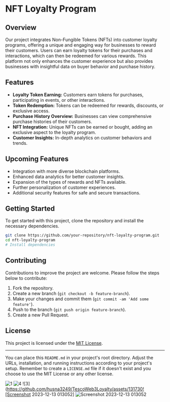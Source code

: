 # NFT Loyalty Program

## Overview

Our project integrates Non-Fungible Tokens (NFTs) into customer loyalty programs, offering a unique and engaging way for businesses to reward their customers. Users can earn loyalty tokens for their purchases and interactions, which can then be redeemed for various rewards. This platform not only enhances the customer experience but also provides businesses with insightful data on buyer behavior and purchase history.

## Features

- **Loyalty Token Earning:** Customers earn tokens for purchases, participating in events, or other interactions.
- **Token Redemption:** Tokens can be redeemed for rewards, discounts, or exclusive access.
- **Purchase History Overview:** Businesses can view comprehensive purchase histories of their customers.
- **NFT Integration:** Unique NFTs can be earned or bought, adding an exclusive aspect to the loyalty program.
- **Customer Insights:** In-depth analytics on customer behaviors and trends.

## Upcoming Features

- Integration with more diverse blockchain platforms.
- Enhanced data analytics for better customer insights.
- Expansion of the types of rewards and NFTs available.
- Further personalization of customer experiences.
- Additional security features for safe and secure transactions.

## Getting Started

To get started with this project, clone the repository and install the necessary dependencies.

```bash
git clone https://github.com/your-repository/nft-loyalty-program.git
cd nft-loyalty-program
# Install dependencies
```

## Contributing

Contributions to improve the project are welcome. Please follow the steps below to contribute:

1. Fork the repository.
2. Create a new branch (`git checkout -b feature-branch`).
3. Make your changes and commit them (`git commit -am 'Add some feature'`).
4. Push to the branch (`git push origin feature-branch`).
5. Create a new Pull Request.

## License

This project is licensed under the [MIT License](LICENSE.md).

---

You can place this `README.md` in your project's root directory. Adjust the URLs, installation, and running instructions according to your project's setup. Remember to create a `LICENSE.md` file if it doesn't exist and you choose to use the MIT License or any other license.

![1](https://github.com/husna3249/TescoWeb3Loyalty/assets/131730258/49251e5f-8f41-4a0a-b32b-09fdb4904b44)
![4](https://github.com/husna3249/TescoWeb3Loyalty/assets/131730258/a557deb3-4f2a-4957-84b0-7a275a7aba82)
![3](https://github.com/husna3249/TescoWeb3Loyalty/assets/131730![Screenshot 2023-12-13 013052] 
![Screenshot 2023-12-13 013052](https://github.com/husna3249/TescoWeb3Loyalty/assets/131730258/a95757e6-735b-4707-b173-66a4a86c8a8f)
